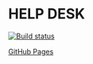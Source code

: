 # HELP DESK

[![Build status](https://ci.appveyor.com/api/projects/status/y8y03byvycac1kd0?svg=true)](https://ci.appveyor.com/project/Kosatos/ahj-trello)

[GitHub Pages](https://kosatos.github.io/ahj-http/)
